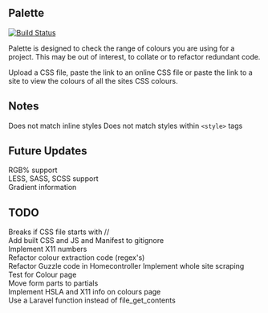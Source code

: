 ## Palette

[![Build Status](https://travis-ci.org/votemike/palette.svg?branch=master)](https://travis-ci.org/votemike/palette)

Palette is designed to check the range of colours you are using for a project. This may be out of interest, to collate or to refactor redundant code.

Upload a CSS file, paste the link to an online CSS file or paste the link to a site to view the colours of all the sites CSS colours.

## Notes

Does not match inline styles
Does not match styles within `<style>` tags

## Future Updates

RGB% support  
LESS, SASS, SCSS support  
Gradient information  

## TODO

Breaks if CSS file starts with //  
Add built CSS and JS and Manifest to gitignore  
Implement X11 numbers    
Refactor colour extraction code (regex's)  
Refactor Guzzle code in Homecontroller
Implement whole site scraping  
Test for Colour page  
Move form parts to partials  
Implement HSLA and X11 info on colours page  
Use a Laravel function instead of file_get_contents
